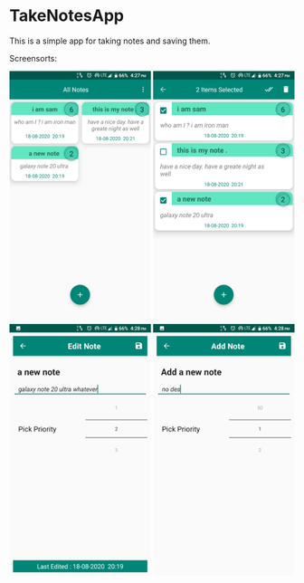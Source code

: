 # TakeNotesApp
This is a simple app for taking notes and saving them.

Screensorts:

<img src="screenshorts/Screenshot_20200901-162726_MVVM_ViewModel_Romm_LiveData.png" width="250">
<img src="screenshorts/Screenshot_20200901-162756_MVVM_ViewModel_Romm_LiveData.png" width="250">
<img src="screenshorts/Screenshot_20200901-162826_MVVM_ViewModel_Romm_LiveData.png" width="250">
<img src="screenshorts/Screenshot_20200901-162854_MVVM_ViewModel_Romm_LiveData.png" width="250">
